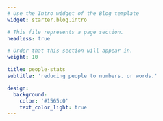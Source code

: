 ```yaml
---
# Use the Intro widget of the Blog template
widget: starter.blog.intro

# This file represents a page section.
headless: true

# Order that this section will appear in.
weight: 10

title: people-stats 
subtitle: 'reducing people to numbers. or words.'

design:
  background:
    color: '#1565c0'
    text_color_light: true
---
```

